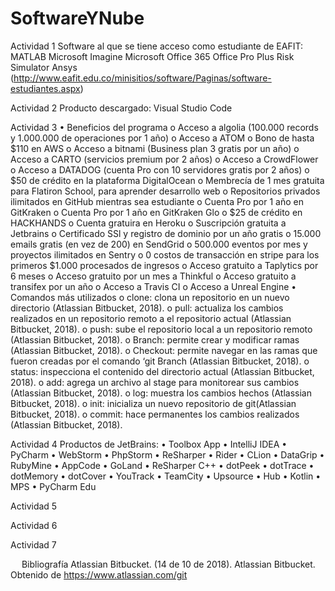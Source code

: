 # SoftwareYNube
Actividad 1
Software al que se tiene acceso como estudiante de EAFIT:
MATLAB
Microsoft Imagine
Microsoft Office 365 Office Pro Plus
Risk Simulator
Ansys
(http://www.eafit.edu.co/minisitios/software/Paginas/software-estudiantes.aspx)

Actividad 2
Producto descargado: Visual Studio Code

Actividad 3
•	Beneficios del programa
o	Acceso a algolia (100.000 records y 1.000.000 de operaciones por 1 año)
o	Acceso a ATOM
o	Bono de hasta $110 en AWS
o	Acceso a bitnami (Business plan 3 gratis por un año)
o	Acceso a CARTO (servicios premium por 2 años)
o	Acceso a CrowdFlower
o	Acceso a DATADOG (cuenta Pro con 10 servidores gratis por 2 años)
o	$50 de crédito en la plataforma DigitalOcean
o	Membrecía de 1 mes gratuita para Flatiron School, para aprender desarrollo web
o	Repositorios privados ilimitados en GitHub mientras sea estudiante
o	Cuenta Pro por 1 año en GitKraken
o	Cuenta Pro por 1 año en GitKraken Glo
o	$25 de crédito en HACKHANDS
o	Cuenta gratuira en Heroku
o	Suscripción gratuita a Jetbrains
o	Certificado SSl y registro de dominio por un año gratis
o	15.000 emails gratis (en vez de 200) en SendGrid
o	500.000 eventos por mes y proyectos ilimitados en Sentry
o	0 costos de transacción en stripe para los primeros $1.000 procesados de ingresos
o	Acceso gratuito a Taplytics por 6 meses
o	Acceso gratuito por un mes a Thinkful
o	Acceso gratuito a transifex por un año
o	Acceso a Travis CI
o	Acceso a Unreal Engine
•	Comandos más utilizados
o	clone: clona un repositorio en un nuevo directorio (Atlassian Bitbucket, 2018).
o	pull: actualiza los cambios realizados en un repositorio remoto a el repositorio actual (Atlassian Bitbucket, 2018).
o	push: sube el repositorio local a un repositorio remoto (Atlassian Bitbucket, 2018).
o	Branch: permite crear y modificar ramas (Atlassian Bitbucket, 2018).
o	Checkout: permite navegar en las ramas que fueron creadas por el comando ‘git Branch (Atlassian Bitbucket, 2018).
o	status: inspecciona el contenido del directorio actual (Atlassian Bitbucket, 2018).
o	add: agrega un archivo al stage para monitorear sus cambios (Atlassian Bitbucket, 2018).
o	log: muestra los cambios hechos (Atlassian Bitbucket, 2018).
o	init: inicializa un nuevo repositorio de git(Atlassian Bitbucket, 2018).
o	commit: hace permanentes los cambios realizados (Atlassian Bitbucket, 2018).

Actividad 4
Productos de JetBrains:
•	Toolbox App
•	IntelliJ IDEA
•	PyCharm
•	WebStorm
•	PhpStorm
•	ReSharper
•	Rider
•	CLion
•	DataGrip
•	RubyMine
•	AppCode
•	GoLand
•	ReSharper C++
•	dotPeek
•	dotTrace
•	dotMemory
•	dotCover
•	YouTrack
•	TeamCity
•	Upsource
•	Hub
•	Kotlin
•	MPS
•	PyCharm Edu

Actividad 5

Actividad 6

Actividad 7
 

 
Bibliografía
Atlassian Bitbucket. (14 de 10 de 2018). Atlassian Bitbucket. Obtenido de https://www.atlassian.com/git


